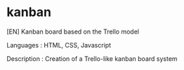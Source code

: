 # kanban

[EN] Kanban board based on the Trello model 

Languages : HTML, CSS, Javascript

Description : Creation of a Trello-like kanban board system
